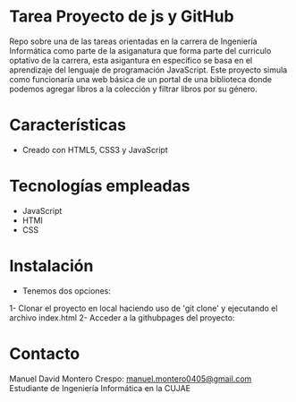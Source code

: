 # Tarea Proyecto de js y GitHub

Repo sobre una de las tareas orientadas en la carrera de Ingeniería Informática como parte de la asiganatura que forma parte del curriculo optativo de la carrera, esta asigantura en específico se basa en el aprendizaje del lenguaje de programación JavaScript. Este proyecto simula como funcionaría una web básica de un portal de una biblioteca donde podemos agregar libros a la colección y filtrar libros por su género.

# Características

- Creado con HTML5, CSS3 y JavaScript

# Tecnologías empleadas

- JavaScript
- HTMl
- CSS

# Instalación

- Tenemos dos opciones:

1- Clonar el proyecto en local haciendo uso de 'git clone' y ejecutando el archivo index.html
2- Acceder a la githubpages del proyecto: 

# Contacto 

Manuel David Montero Crespo: manuel.montero0405@gmail.com
Estudiante de Ingeniería Informática en la CUJAE